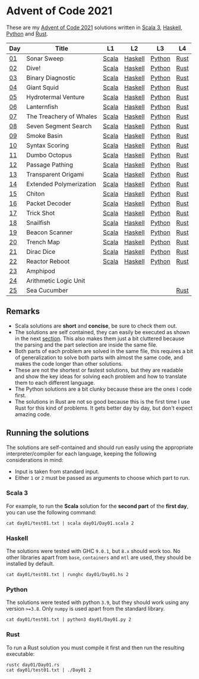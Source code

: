 <!-- vim:set tw=80 spell: -->

# Advent of Code 2021

These are my [Advent of Code 2021](https://adventofcode.com/2021) solutions
written in [Scala 3](https://scala-lang.org/), 
           [Haskell](https://www.haskell.org/),
           [Python](https://www.python.org/)
         and [Rust](https://www.rust-lang.org/).

|Day|Title|L1|L2|L3|L4|
|---|---|---|---|---|---|
|[01](https://adventofcode.com/2021/day/1)|Sonar Sweep|[Scala](day01/Day01.scala)|[Haskell](day01/Day01.hs#L5-L9)|[Python](day01/Day01.py)|[Rust](day01/Day01.rs)|
|[02](https://adventofcode.com/2021/day/2)|Dive!|[Scala](day02/Day02.scala)|[Haskell](day02/Day02.hs#L7-L35)|[Python](day02/Day02.py)|[Rust](day02/Day02.rs)|
|[03](https://adventofcode.com/2021/day/3)|Binary Diagnostic|[Scala](day03/Day03.scala)|[Haskell](day03/Day03.hs#L9-L41)|[Python](day03/Day03.py)|[Rust](day03/Day03.rs)|
|[04](https://adventofcode.com/2021/day/4)|Giant Squid|[Scala](day04/Day04.scala)|[Haskell](day04/Day04.hs)|[Python](day04/Day04.py)|[Rust](day04/Day04.rs)|
|[05](https://adventofcode.com/2021/day/5)|Hydrotermal Venture|[Scala](day05/Day05.scala)|[Haskell](day05/Day05.hs#L11-L30)|[Python](day05/Day05.py)|[Rust](day05/Day05.rs)|
|[06](https://adventofcode.com/2021/day/6)|Lanternfish|[Scala](day06/Day06.scala)|[Haskell](day06/Day06.hs#L13-L29)|[Python](day06/Day06.py)|[Rust](day06/Day06.rs)|
|[07](https://adventofcode.com/2021/day/7)|The Treachery of Whales|[Scala](day07/Day07.scala)|[Haskell](day07/Day07.hs#L10-L17)|[Python](day07/Day07.py)|[Rust](day07/Day07.rs)|
|[08](https://adventofcode.com/2021/day/8)|Seven Segment Search|[Scala](day08/Day08.scala)|[Haskell](day08/Day08.hs)|[Python](day08/Day08.py)|[Rust](day08/Day08.rs)|
|[09](https://adventofcode.com/2021/day/9)|Smoke Basin|[Scala](day09/Day09.scala)|[Haskell](day09/Day09.hs)|[Python](day09/Day09.py)|[Rust](day09/Day09.rs)|
|[10](https://adventofcode.com/2021/day/10)|Syntax Scoring|[Scala](day10/Day10.scala)|[Haskell](day10/Day10.hs#L7-L41)|[Python](day10/Day10.py)|[Rust](day10/Day10.rs)|
|[11](https://adventofcode.com/2021/day/11)|Dumbo Octopus|[Scala](day11/Day11.scala)|[Haskell](day11/Day11.hs)|[Python](day11/Day11.py)|[Rust](day11/Day11.rs)|
|[12](https://adventofcode.com/2021/day/12)|Passage Pathing|[Scala](day12/Day12.scala)|[Haskell](day12/Day12.hs)|[Python](day12/Day12.py)|[Rust](day12/Day12.rs)|
|[13](https://adventofcode.com/2021/day/13)|Transparent Origami|[Scala](day13/Day13.scala)|[Haskell](day13/Day13.hs)|[Python](day13/Day13.py)|[Rust](day13/Day13.rs)|
|[14](https://adventofcode.com/2021/day/14)|Extended Polymerization|[Scala](day14/Day14.scala)|[Haskell](day14/Day14.hs)|[Python](day14/Day14.py)|[Rust](day14/Day14.rs)|
|[15](https://adventofcode.com/2021/day/15)|Chiton|[Scala](day15/Day15.scala)|[Haskell](day15/Day15.hs)|[Python](day15/Day15.py)|[Rust](day15/Day15.rs)|
|[16](https://adventofcode.com/2021/day/16)|Packet Decoder|[Scala](day16/Day16.scala)|[Haskell](day16/Day16.hs)|[Python](day16/Day16.py)|[Rust](day16/Day16.rs)|
|[17](https://adventofcode.com/2021/day/17)|Trick Shot|[Scala](day17/Day17.scala)|[Haskell](day17/Day17.hs)|[Python](day17/Day17.py)|[Rust](day17/Day17.rs)|
|[18](https://adventofcode.com/2021/day/18)|Snailfish|[Scala](day18/Day18.scala)|[Haskell](day18/Day18.hs)|[Python](day18/Day18.py)|[Rust](day18/Day18.rs)|
|[19](https://adventofcode.com/2021/day/19)|Beacon Scanner|[Scala](day19/Day19.scala)|[Haskell](day19/Day19.hs)|[Python](day19/Day19.py)|[Rust](day19/Day19.rs)|
|[20](https://adventofcode.com/2021/day/20)|Trench Map|[Scala](day20/Day20.scala)|[Haskell](day20/Day20.hs)|[Python](day20/Day20.py)|[Rust](day20/Day20.rs)|
|[21](https://adventofcode.com/2021/day/21)|Dirac Dice|[Scala](day21/Day21.scala)|[Haskell](day21/Day21.hs)|[Python](day21/Day21.py)|[Rust](day21/Day21.rs)|
|[22](https://adventofcode.com/2021/day/22)|Reactor Reboot|[Scala](day22/Day22.scala)|[Haskell](day22/Day22.hs)|[Python](day22/Day22.py)|[Rust](day22/Day22.rs)|
|[23](https://adventofcode.com/2021/day/23)|Amphipod|||||
|[24](https://adventofcode.com/2021/day/24)|Arithmetic Logic Unit|||||
|[25](https://adventofcode.com/2021/day/25)|Sea Cucumber||||[Rust](day25/Day25.rs)|

## Remarks

- Scala solutions are **short** and **concise**, be sure to check them out.
- The solutions are self contained, they can easily be executed as shown in the
  next [section](#running-the-solutions). This also makes them just a bit cluttered
  because the parsing and the part selection are inside the same file.
- Both parts of each problem are solved in the same file, this requires a bit of
  generalization to solve both parts with almost the same code, and makes the
  code longer than other solutions.
- These are not the shortest or fastest solutions, but they are readable and
  show the key ideas for solving each problem and how to translate them to each
  different language.
- The Python solutions are a bit clunky because these are the ones I code first.
- The solutions in Rust are not so good because this is the first time I use
  Rust for this kind of problems. It gets better day by day, but don't expect amazing
  code.

## Running the solutions

The solutions are self-contained and should run easily using the appropriate
interpreter/compiler for each language, keeping the following considerations in
mind:

  - Input is taken from standard input.
  - Either `1` or `2` must be passed as arguments to choose which part to run.

### Scala 3

For example, to run the **Scala** solution for the **second part** of the
**first day**, you can use the following command:

```shell
cat day01/test01.txt | scala day01/Day01.scala 2
```

### Haskell

The solutions were tested with GHC `9.0.1`, but `8.x` should work too. 
No other libraries apart from `base`, `containers` and `mtl` are used, they
should be installed by default.

```shell
cat day01/test01.txt | runghc day01/Day01.hs 2
```

### Python

The solutions were tested with python `3.9`, but they should work using any version `>=3.8`.
Only `numpy` is used apart from the standard library.

```shell
cat day01/test01.txt | python3 day01/Day01.py 2
```

### Rust

To run a Rust solution you must compile it first and then run the resulting
executable:

```shell
rustc day01/Day01.rs
cat day01/test01.txt | ./Day01 2
```

